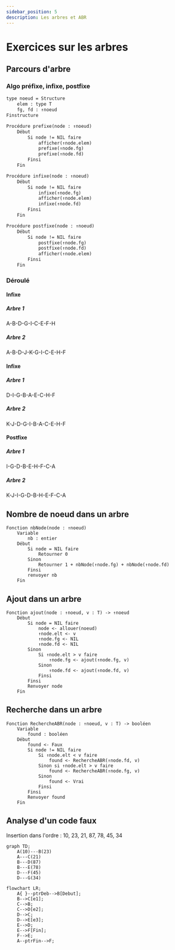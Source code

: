 ```yaml
---
sidebar_position: 5
description: Les arbres et ABR
---
```


# Exercices sur les arbres

## Parcours d'arbre

### Algo préfixe, infixe, postfixe

```txt title="Structure Noeud"
type noeud = Structure
    elem : type T
    fg, fd : ↑noeud
Finstructure
```

```txt title="Parcours préfixe"
Procédure prefixe(node : ↑noeud)
    Début
        Si node != NIL faire
            afficher(↑node.elem)
            prefixe(↑node.fg)
            prefixe(↑node.fd)
        Finsi
    Fin
```

```txt title="Parcours infixe"
Procédure infixe(node : ↑noeud)
    Début
        Si node != NIL faire
            infixe(↑node.fg)
            afficher(↑node.elem)
            infixe(↑node.fd)
        Finsi
    Fin
```

```txt title="Parcours postfixe"
Procédure postfixe(node : ↑noeud)
    Début
        Si node != NIL faire
            postfixe(↑node.fg)
            postfixe(↑node.fd)
            afficher(↑node.elem)
        Finsi
    Fin
```

### Déroulé

#### Infixe

##### Arbre 1
A-B-D-G-I-C-E-F-H

##### Arbre 2
A-B-D-J-K-G-I-C-E-H-F

#### Infixe

##### Arbre 1
D-I-G-B-A-E-C-H-F

##### Arbre 2
K-J-D-G-I-B-A-C-E-H-F

#### Postfixe

##### Arbre 1
I-G-D-B-E-H-F-C-A

##### Arbre 2
K-J-I-G-D-B-H-E-F-C-A

## Nombre de noeud dans un arbre

```
Fonction nbNode(node : ↑noeud)
    Variable
        nb : entier
    Début
        Si node = NIL faire
            Retourner 0
        Sinon
            Retourner 1 + nbNode(↑node.fg) + nbNode(↑node.fd)
        Finsi
        renvoyer nb
    Fin
```

## Ajout dans un arbre

```
Fonction ajout(node : ↑noeud, v : T) -> ↑noeud
    Début
        Si node = NIL faire
            node <- allouer(noeud)
            ↑node.elt <- v
            ↑node.fg <- NIL
            ↑node.fd <- NIL
        Sinon
            Si ↑node.elt > v faire
                ↑node.fg <- ajout(↑node.fg, v)
            Sinon
                ↑node.fd <- ajout(↑node.fd, v)
            Finsi
        Finsi
        Renvoyer node
    Fin
```

## Recherche dans un arbre

```
Fonction RechercheABR(node : ↑noeud, v : T) -> booléen
    Variable
        found : booléen
    Début
        found <- Faux
        Si node != NIL faire
            Si ↑node.elt < v faire
                found <- RechercheABR(↑node.fd, v)
            Sinon si ↑node.elt > v faire 
                found <- RechercheABR(↑node.fg, v)
            Sinon
                found <- Vrai
            Finsi
        Finsi
        Renvoyer found
    Fin
```

## Analyse d'un code faux

Insertion dans l'ordre : 10, 23, 21, 87, 78, 45, 34

```mermaid
graph TD;
    A(10)---B(23)
    A---C(21)
    B---D(87)
    B---E(78)
    D---F(45)
    D---G(34)
```
            
```mermaid
flowchart LR;
    A{ }--ptrDeb-->B[Debut];
    B-->C[e1];
    C-->B;
    C-->D[e2];
    D-->C;
    D-->E[e3];
    E-->D;
    E-->F[Fin];
    F-->E;
    A--ptrFin-->F;
```
